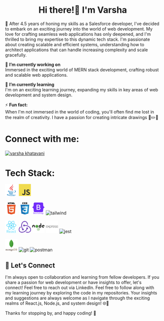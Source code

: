 <h1 align="center">Hi there!👋 I'm Varsha</h1>

<p align="left">🚀 After 4.5 years of honing my skills as a Salesforce developer, I've decided to embark on an exciting journey into the world of web development. My love for crafting seamless web applications has only deepened, and I'm thrilled to bring my expertise to this dynamic tech stack. I'm passionate about creating scalable and efficient systems, understanding how to architect applications that can handle increasing complexity and scale gracefully.
</h3>

🔭 **I’m currently working on**<br/>
<span>Immersed in the exciting world of MERN stack development, crafting robust and scalable web applications.</span>

🌱 **I’m currently learning** <br/>
<span>I'm on an exciting learning journey, expanding my skills in key areas of web development and system design.</span>

⚡ **Fun fact:** <br/>
<span>When I'm not immersed in the world of coding, you'll often find me lost in the realm of creativity. I have a passion for creating intricate drawings 🎨✏️🌈</span>

<h1 align="left">Connect with me:</h1>
<p align="left">
<a href="https://linkedin.com/in/varsha-khatavani-856078119/" target="blank"><img align="center" src="https://raw.githubusercontent.com/rahuldkjain/github-profile-readme-generator/master/src/images/icons/Social/linked-in-alt.svg" alt="varsha khatavani" height="30" width="40" /></a>
</p>

<h1 align="left">Tech Stack:</h1>
<p align="left">    
 <span >
   <img src="https://raw.githubusercontent.com/devicons/devicon/master/icons/java/java-original.svg" alt="java" width="40" height="40" />
 </span> 
 <span href="#">
   <img src="https://raw.githubusercontent.com/devicons/devicon/master/icons/javascript/javascript-original.svg" alt="javascript" width="40" height="40" />
 </span> <br/><br/>
  <span href="#">
   <img src="https://raw.githubusercontent.com/devicons/devicon/master/icons/html5/html5-original-wordmark.svg" alt="html5" width="40" height="40" />
 </span>
  <span href="#">
   <img src="https://raw.githubusercontent.com/devicons/devicon/master/icons/css3/css3-original-wordmark.svg" alt="css3" width="40" height="40" />
 </span>
 <span href="#">
   <img src="https://raw.githubusercontent.com/devicons/devicon/master/icons/bootstrap/bootstrap-plain-wordmark.svg" alt="bootstrap" width="40" height="40" />
 </span>  
 <span href="#">
   <img src="https://www.vectorlogo.zone/logos/tailwindcss/tailwindcss-icon.svg" alt="tailwind" width="40" height="40" />
 </span> 
 <br/><br/>
 <span href="#">
   <img src="https://raw.githubusercontent.com/devicons/devicon/master/icons/react/react-original-wordmark.svg" alt="react" width="40" height="40" />
 </span>
 <span href="#">
   <img src="https://raw.githubusercontent.com/devicons/devicon/master/icons/redux/redux-original.svg" alt="redux" width="40" height="40" />
 </span>
 <span href="#">
   <img src="https://raw.githubusercontent.com/devicons/devicon/master/icons/nodejs/nodejs-original-wordmark.svg" alt="nodejs" width="40" height="40" />
 </span>
 <span href="#">
   <img src="https://raw.githubusercontent.com/devicons/devicon/master/icons/express/express-original-wordmark.svg" alt="express" width="40" height="40" />
 </span>
 <span href="#">
   <img src="https://www.vectorlogo.zone/logos/jestjsio/jestjsio-icon.svg" alt="jest" width="40" height="40" />
 </span>
 <br/><br/>
 <span href="#">
   <img src="https://raw.githubusercontent.com/devicons/devicon/master/icons/mongodb/mongodb-original-wordmark.svg" alt="mongodb" width="40" height="40" />
 </span>
<!-- <span href="#">
   <img src="https://www.svgrepo.com/show/303229/microsoft-sql-server-logo.svg" alt="mssql" width="40" height="40" />
 </span>
  <span href="#">
   <img src="https://raw.githubusercontent.com/devicons/devicon/master/icons/mysql/mysql-original-wordmark.svg" alt="mysql" width="40" height="40" />
 </span>
 <br/><br/>
 <span href="#" target="_blank" rel="noreferrer">
   <img src="https://raw.githubusercontent.com/devicons/devicon/master/icons/amazonwebservices/amazonwebservices-original-wordmark.svg" alt="aws" width="40" height="40" />
 </span> 
 <span href="#">
   <img src="https://www.vectorlogo.zone/logos/firebase/firebase-icon.svg" alt="firebase" width="40" height="40" />
 </span> -->
 <span href="#">
   <img src="https://www.vectorlogo.zone/logos/git-scm/git-scm-icon.svg" alt="git" width="40" height="40" />
 </span> 
 <span href="#">
   <img src="https://www.vectorlogo.zone/logos/getpostman/getpostman-icon.svg" alt="postman" width="40" height="40" />
 </span>

</p>

<h2 align="left">🤝 Let's Connect</h2>

<p>I'm always open to collaboration and learning from fellow developers. If you share a passion for web development or have insights to offer, let's connect! Feel free to reach out via LinkedIn. Feel free to follow along with my learning journey by exploring the code in my repositories. Your insights and suggestions are always welcome as I navigate through the exciting realms of React.js, Node.js, and system design! 🌐🚀

Thanks for stopping by, and happy coding! 🚀 </p>

